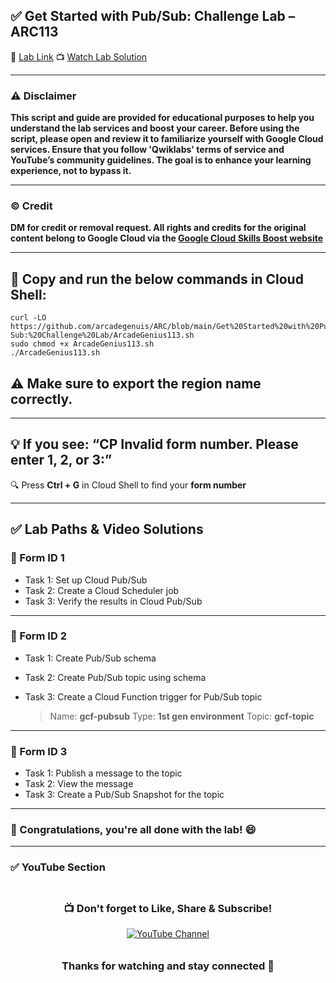 

## ✅ Get Started with Pub/Sub: Challenge Lab – ARC113

🔗 [Lab Link](https://www.cloudskillsboost.google/focuses/105165?parent=catalog)
📺 [Watch Lab Solution](https://www.youtube.com/@ArcadeGenius-z1)

---

### ⚠️ Disclaimer

**This script and guide are provided for educational purposes to help you understand the lab services and boost your career. Before using the script, please open and review it to familiarize yourself with Google Cloud services. Ensure that you follow 'Qwiklabs' terms of service and YouTube’s community guidelines. The goal is to enhance your learning experience, not to bypass it.**

---

### © Credit

**DM for credit or removal request. All rights and credits for the original content belong to Google Cloud via the [Google Cloud Skills Boost website](https://www.cloudskillsboost.google/)**

---

## 🚨 Copy and run the below commands in Cloud Shell:

```
curl -LO https://github.com/arcadegenuis/ARC/blob/main/Get%20Started%20with%20Pub-Sub:%20Challenge%20Lab/ArcadeGenius113.sh
sudo chmod +x ArcadeGenius113.sh
./ArcadeGenius113.sh
```

## ⚠️ Make sure to export the region name correctly.

---

## 💡 If you see: “CP Invalid form number. Please enter 1, 2, or 3:”

🔍 Press **Ctrl + G** in Cloud Shell to find your **form number**

---

## ✅ Lab Paths & Video Solutions

### 🚀 Form ID 1



* Task 1: Set up Cloud Pub/Sub
* Task 2: Create a Cloud Scheduler job
* Task 3: Verify the results in Cloud Pub/Sub

---

### 🚀 Form ID 2



* Task 1: Create Pub/Sub schema
* Task 2: Create Pub/Sub topic using schema
* Task 3: Create a Cloud Function trigger for Pub/Sub topic

  > Name: **gcf-pubsub**
  > Type: **1st gen environment**
  > Topic: **gcf-topic**

---

### 🚀 Form ID 3



* Task 1: Publish a message to the topic
* Task 2: View the message
* Task 3: Create a Pub/Sub Snapshot for the topic

---

### 🎉 Congratulations, you're all done with the lab! 😄

---

### ✅ YouTube Section

<div align="center" style="padding: 5px;"> 
  <h3>📺 Don't forget to Like, Share & Subscribe!</h3>  
  <a href="https://www.youtube.com/@ArcadeGenius-z1"> 
    <img src="https://img.shields.io/badge/YouTube-Arcade%20Genius-FF0000?style=for-the-badge&logo=youtube&logoColor=white" alt="YouTube Channel"> 
  </a> 
</div>

<div align="center" style="padding: 5px;"> 
  <h3>Thanks for watching and stay connected 🙂</h3> 
</div>

